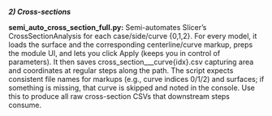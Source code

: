 ***2) Cross-sections***

**semi_auto_cross_section_full.py:**
Semi-automates Slicer’s CrossSectionAnalysis for each case/side/curve {0,1,2}. For every model, it loads the surface and the corresponding centerline/curve markup, preps the module UI, and lets you click Apply (keeps you in control of parameters). It then saves cross_section_<case>_<side>_curve{idx}.csv capturing area and coordinates at regular steps along the path. The script expects consistent file names for markups (e.g., curve indices 0/1/2) and surfaces; if something is missing, that curve is skipped and noted in the console. Use this to produce all raw cross-section CSVs that downstream steps consume.
